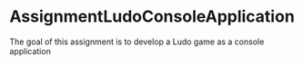 # AssignmentLudoConsoleApplication
The goal of this assignment is to develop a Ludo game as a console application
